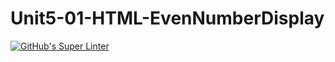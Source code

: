 # Unit5-01-HTML-EvenNumberDisplay
[![GitHub's Super Linter](https://github.com/ICS2O-Programming-VanN/Unit5-01-HTML-EvenNumberDisplay/workflows/GitHub's%20Super%20Linter/badge.svg)](https://github.com/ICS2O-Programming-VanN/Unit5-01-HTML-EvenNumberDisplay/actions)